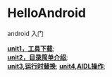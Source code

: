 # HelloAndroid   
android 入门  

**[unit1，工具下载](https://github.com/xuanu/HelloAndroid/blob/master/doc/unit1.md)**;   
**[unit2，目录简单介绍](https://github.com/xuanu/HelloAndroid/blob/master/doc/unit2.md)**;   
**[unit3,运行时替换](https://github.com/xuanu/HelloAndroid/blob/master/doc/unit3.md)**;
**[unit4,AIDL操作](https://github.com/xuanu/HelloAndroid/blob/master/doc/unit4.md)**;      
   
